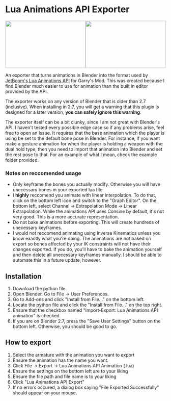# Lua Animations API Exporter
<p align="center">
<img src="https://i.imgur.com/itf0wob.gif" width="252" height="148"><img src="https://i.imgur.com/Jai4GjB.gif" width="252" height="148">
</p>

An exporter that turns animations in Blender into the format used by [JetBoom's Lua Animations API](https://github.com/JetBoom/animationsapi) for Garry's Mod. This was created because I find Blender much easier to use for animation than the built in editor provided by the API.

The exporter works on any version of Blender that is older than 2.7 (inclusive). When installing in 2.7, you will get a warning that this plugin is designed for a later version, **you can safely ignore this warning**.

The exporter itself can be a bit clunky, since I am not great with Blender's API. I haven't tested every possible edge case so if any problems arise, feel free to open an Issue. It requires that the base animation which the player is using be set to the default bone pose in Blender. For instance, if you want make a gesture animation for when the player is holding a weapon with the dual hold type, then you need to import that animation into Blender and set the rest pose to that. For an example of what I mean, check the example folder provided.

### Notes on reccomended usage
* Only keyframe the bones you actually modify. Otherwise you will have unecessary bones in your exported lua file
* I **highly** reccomend you animate with linear interpolation. To do that, click on the bottom left icon and switch to the "Graph Editor". On the bottom left, select Channel -> Extrapolation Mode -> Linear Extrapolation. While the animations API uses Consine by default, it's not very good. This is a more accurate representation.
* Do not bake animations before exporting. This will create hundreds of unecessary keyframes.
* I would not reccomend animating using Inverse Kinematics unless you know exactly what you're doing. The animations are not baked on export so bones affected by your IK constraints will not have their changes exported. If you do, you'll have to bake the animation yourself and then delete all unecessary keyframes manually. I should be able to automate this in a future update, however.

## Installation
1) Download the python file.
2) Open Blender. Go to File -> User Preferences.
3) Go to Add-ons and click "Install from File..." on the bottom left.
4) Locate the python file and click the "Install from File..." on the top right.
5) Ensure that the checkbox named "Import-Export: Lua Animations API animation" is checked.
6) If you are on Blender 2.7, press the "Save User Settings" button on the bottom left. Otherwise, you should be good to go.

## How to export
1) Select the armature with the animation you want to export
2) Ensure the animation has the name you want.
3) Click File -> Export -> Lua Animations API Animation (.lua)
4) Ensure the settings on the bottom left are to your liking
5) Ensure the file path and file name is to your liking
6) Click "Lua Animations API Export"
7) If no errors occured, a dialog box saying "File Exported Successfully" should appear on your mouse.
